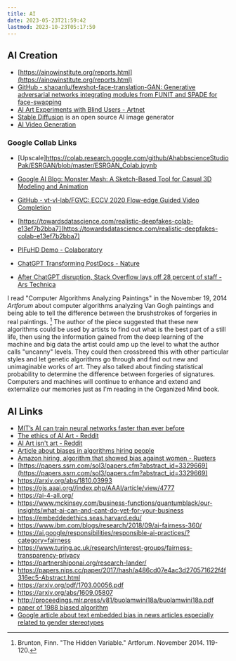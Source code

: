 ```yaml
---
title: AI
date: 2023-05-23T21:59:42
lastmod: 2023-10-23T05:17:50
---
```


## AI Creation

- [https://ainowinstitute.org/reports.html](https://ainowinstitute.org/reports.html)
- [GitHub - shaoanlu/fewshot-face-translation-GAN: Generative adversarial networks integrating modules from FUNIT and SPADE for face-swapping](https://github.com/shaoanlu/fewshot-face-translation-GAN)
- [AI Art Experiments with Blind Users - Artnet](https://news.artnet.com/art-world/ai-art-experiments-blind-users-2368599)
- [Stable Diffusion](stable-diffusion.md) is an open source AI image generator
- [AI Video Generation](../courses/time-based-strategies/2023-fall/drafts/ai-video-generation.md)

### Google Collab Links

- [Upscale]https://colab.research.google.com/github/AhabbscienceStudioPak/ESRGAN/blob/master/ESRGAN_Colab.ipynb
- [Google AI Blog: Monster Mash: A Sketch-Based Tool for Casual 3D Modeling and Animation](https://ai.googleblog.com/2021/04/monster-mash-sketch-based-tool-for.html?m=1)

- [GitHub - vt-vl-lab/FGVC: ECCV 2020 Flow-edge Guided Video Completion](https://github.com/vt-vl-lab/FGVC#)
- [https://towardsdatascience.com/realistic-deepfakes-colab-e13ef7b2bba7](https://towardsdatascience.com/realistic-deepfakes-colab-e13ef7b2bba7)
- [PIFuHD Demo - Colaboratory](https://colab.research.google.com/drive/11z58bl3meSzo6kFqkahMa35G5jmh2Wgt)
- [ChatGPT Transforming PostDocs - Nature](https://www.nature.com/articles/d41586-023-03235-8)
- [After ChatGPT disruption, Stack Overflow lays off 28 percent of staff - Ars Technica](https://arstechnica.com/gadgets/2023/10/after-chatgpt-disruption-stack-overflow-lays-off-28-percent-of-staff/)

I read "Computer Algorithms Analyzing Paintings" in the November 19, 2014 _Artforum_ about computer algorithms analyzing Van Gogh paintings and being able to tell the difference between the brushstrokes of forgeries in real paintings. [^1] The author of the piece suggested that these new algorithms could be used by artists to find out what is the best part of a still life, then using the information gained from the deep learning of the machine and big data the artist could amp up the level to what the author calls "uncanny" levels. They could then crossbreed this with other particular styles and let genetic algorithms go through and find out new and unimaginable works of art. They also talked about finding statistical probability to determine the difference between forgeries of signatures. Computers and machines will continue to enhance and extend and externalize our memories just as I'm reading in the Organized Mind book.

## AI Links

- [MIT’s AI can train neural networks faster than ever before](https://www.engadget.com/2019/03/22/mit-ai-automated-neural-network-design/)
- [The ethics of AI Art - Reddit](https://www.reddit.com/r/CGPGrey/comments/x6ec45/the_ethics_of_ai_art/)
- [AI Art isn't art - Reddit](https://www.reddit.com/r/ArtistLounge/comments/x2uy7j/ai_art_isnt_art/)
- [Article about biases in algorithms hiring people](https://www.nber.org/papers/w9873)
- [Amazon hiring, algorithm that showed bias against women - Rueters](https://www.reuters.com/article/us-amazon-com-jobs-automation-insight/amazon-scraps-secret-ai-recruiting-tool-that-showed-bias-against-women-idUSKCN1MK08G)
- [https://papers.ssrn.com/sol3/papers.cfm?abstract_id=3329669](https://papers.ssrn.com/sol3/papers.cfm?abstract_id=3329669)
- https://arxiv.org/abs/1810.03993
- https://ojs.aaai.org//index.php/AAAI/article/view/4777
- https://ai-4-all.org/
- https://www.mckinsey.com/business-functions/quantumblack/our-insights/what-ai-can-and-cant-do-yet-for-your-business
- https://embeddedethics.seas.harvard.edu/
- https://www.ibm.com/blogs/research/2018/09/ai-fairness-360/
- https://ai.google/responsibilities/responsible-ai-practices/?category=fairness
- https://www.turing.ac.uk/research/interest-groups/fairness-transparency-privacy
- https://partnershiponai.org/research-lander/
- https://papers.nips.cc/paper/2017/hash/a486cd07e4ac3d270571622f4f316ec5-Abstract.html
- https://arxiv.org/pdf/1703.00056.pdf
- https://arxiv.org/abs/1609.05807
- http://proceedings.mlr.press/v81/buolamwini18a/buolamwini18a.pdf
- [paper of 1988 biased algorithm](https://www.ncbi.nlm.nih.gov/pmc/articles/PMC2545288/?page=1)
- [Google article about text embedded bias in news articles especially related to gender stereotypes](https://developers.googleblog.com/2018/04/text-embedding-models-contain-bias.html?m=1)

[^1]: Brunton, Finn. "The Hidden Variable." Artforum. November 2014. 119-120.
